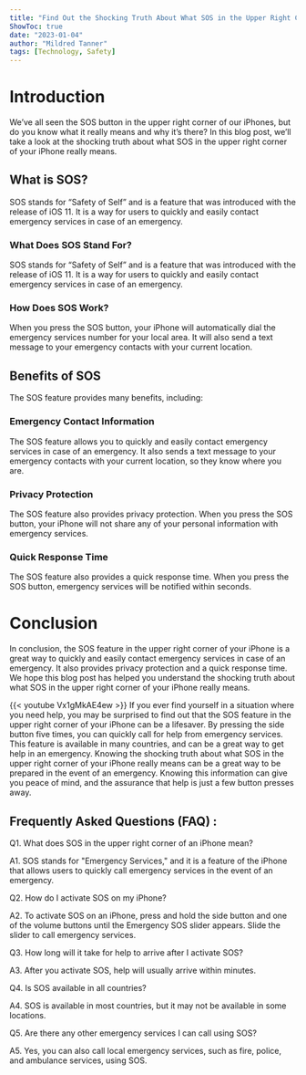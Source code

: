 ```yaml
---
title: "Find Out the Shocking Truth About What SOS in the Upper Right Corner of Your iPhone Really Means!"
ShowToc: true 
date: "2023-01-04"
author: "Mildred Tanner" 
tags: [Technology, Safety]
---
```

# Introduction 
We’ve all seen the SOS button in the upper right corner of our iPhones, but do you know what it really means and why it’s there? In this blog post, we’ll take a look at the shocking truth about what SOS in the upper right corner of your iPhone really means. 

## What is SOS? 
SOS stands for “Safety of Self” and is a feature that was introduced with the release of iOS 11. It is a way for users to quickly and easily contact emergency services in case of an emergency. 

### What Does SOS Stand For? 
SOS stands for “Safety of Self” and is a feature that was introduced with the release of iOS 11. It is a way for users to quickly and easily contact emergency services in case of an emergency. 

### How Does SOS Work? 
When you press the SOS button, your iPhone will automatically dial the emergency services number for your local area. It will also send a text message to your emergency contacts with your current location. 

## Benefits of SOS 
The SOS feature provides many benefits, including: 

### Emergency Contact Information 
The SOS feature allows you to quickly and easily contact emergency services in case of an emergency. It also sends a text message to your emergency contacts with your current location, so they know where you are. 

### Privacy Protection 
The SOS feature also provides privacy protection. When you press the SOS button, your iPhone will not share any of your personal information with emergency services. 

### Quick Response Time 
The SOS feature also provides a quick response time. When you press the SOS button, emergency services will be notified within seconds. 

# Conclusion 
In conclusion, the SOS feature in the upper right corner of your iPhone is a great way to quickly and easily contact emergency services in case of an emergency. It also provides privacy protection and a quick response time. We hope this blog post has helped you understand the shocking truth about what SOS in the upper right corner of your iPhone really means.

{{< youtube Vx1gMkAE4ew >}} 
If you ever find yourself in a situation where you need help, you may be surprised to find out that the SOS feature in the upper right corner of your iPhone can be a lifesaver. By pressing the side button five times, you can quickly call for help from emergency services. This feature is available in many countries, and can be a great way to get help in an emergency. Knowing the shocking truth about what SOS in the upper right corner of your iPhone really means can be a great way to be prepared in the event of an emergency. Knowing this information can give you peace of mind, and the assurance that help is just a few button presses away.

## Frequently Asked Questions (FAQ) :
Q1. What does SOS in the upper right corner of an iPhone mean?

A1. SOS stands for "Emergency Services," and it is a feature of the iPhone that allows users to quickly call emergency services in the event of an emergency.

Q2. How do I activate SOS on my iPhone?

A2. To activate SOS on an iPhone, press and hold the side button and one of the volume buttons until the Emergency SOS slider appears. Slide the slider to call emergency services.

Q3. How long will it take for help to arrive after I activate SOS?

A3. After you activate SOS, help will usually arrive within minutes.

Q4. Is SOS available in all countries?

A4. SOS is available in most countries, but it may not be available in some locations.

Q5. Are there any other emergency services I can call using SOS?

A5. Yes, you can also call local emergency services, such as fire, police, and ambulance services, using SOS.


